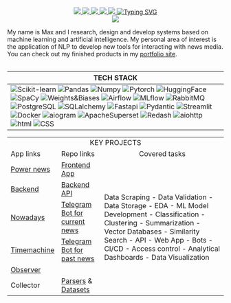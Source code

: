 <p align="center">

<br/>

<a href="https://data-silence.com">
    <img src="https://custom-icon-badges.demolab.com/badge/Portfolio-black?style=flat-square&logo=home&logoSource=feather">
</a>
<a href="https://www.overleaf.com/read/zddtmmwfnhtg#48c36e">
    <img src="https://custom-icon-badges.demolab.com/badge/CV-black?style=flat-square&logo=user&logoSource=feather">
</a>  
<a href="https://huggingface.co/data-silence">
    <img src="https://img.shields.io/badge/%F0%9F%A4%97 Hugging Face-black">
</a>
<a href="https://t.me/data_silence">
    <img src="https://img.shields.io/badge/-Telegram-black?style=flat-square&logo=Telegram&logoColor=white">
</a>
<a href="mailto:job@data-silence.com">
    <img src="https://custom-icon-badges.demolab.com/badge/Email-black.svg?logo=mail&logoSource=feather">

</a>
<a href="https://github.com/data-silence">
    <img src="https://readme-typing-svg.demolab.com?font=Georgia&size=14&color=FFFFFFFF&center=true&duration=2000&pause=100&multiline=true&width=500&height=50&lines=ML %7C NLP+%7C AI;Research %7C Development" alt="Typing SVG" />
</a>

<br/> 
<a href="https://github.com/data-silence">
  <img src="https://github-stats-alpha.vercel.app/api?username=data-silence&cc=000000&tc=FFFFFF&ic=fff&bc=000">
</a>

</p>


My name is Max and I research, design and develop systems based on machine learning and artificial intelligence. 
My personal area of interest is the application of NLP to develop new tools for interacting with news media.
You can check out my finished products in my [portfolio site](https://data-silence.com/).  
                            
<table>

| <b align="left">TECH STACK</b>                                                                                                                                                                                                                                                                                                                                                                                                                                                                                                                                                                                                                                                                                                                                                                                                                                                                                                                                                                                                                                                                                                                                                                                                                                                                                                                                                                                                                                                                                                                                                                                                                                                                                                                                                                                                                                                                                                                                                                                                                                                                                                                                                                                                                                                                                                                                                                               |
|--------------------------------------------------------------------------------------------------------------------------------------------------------------------------------------------------------------------------------------------------------------------------------------------------------------------------------------------------------------------------------------------------------------------------------------------------------------------------------------------------------------------------------------------------------------------------------------------------------------------------------------------------------------------------------------------------------------------------------------------------------------------------------------------------------------------------------------------------------------------------------------------------------------------------------------------------------------------------------------------------------------------------------------------------------------------------------------------------------------------------------------------------------------------------------------------------------------------------------------------------------------------------------------------------------------------------------------------------------------------------------------------------------------------------------------------------------------------------------------------------------------------------------------------------------------------------------------------------------------------------------------------------------------------------------------------------------------------------------------------------------------------------------------------------------------------------------------------------------------------------------------------------------------------------------------------------------------------------------------------------------------------------------------------------------------------------------------------------------------------------------------------------------------------------------------------------------------------------------------------------------------------------------------------------------------------------------------------------------------------------------------------------------------|
| ![Scikit-learn](https://img.shields.io/badge/Scikit--learn-black?style=flat-square&logo=Scikit-learn) ![Pandas](https://img.shields.io/badge/Pandas-black?style=flat-square&logo=Pandas) ![Numpy](https://img.shields.io/badge/Numpy-black?style=flat-square&logo=Numpy) ![Pytorch](https://img.shields.io/badge/Pytorch-black?style=flat-square&logo=Pytorch) ![HuggingFace](https://img.shields.io/badge/HuggingFace-black?style=flat-square&logo=HuggingFace) ![SpaCy](https://img.shields.io/badge/SpaCy-black?style=flat-square&logo=SpaCy) ![Weights&Biases](https://img.shields.io/badge/Weights&Biases-black?style=flat-square&logo=weightsandbiases) ![Airflow](https://img.shields.io/badge/Airflow-black?style=flat-square&logo=Apache-Airflow) ![MLflow](https://img.shields.io/badge/MLflow-black?style=flat-square&logo=MLflow) ![RabbitMQ](https://img.shields.io/badge/RabbitMQ-black?style=flat-square&logo=RabbitMQ) ![PostgreSQL](https://img.shields.io/badge/PostgreSQL-black?style=flat-square&logo=PostgreSQL) ![SQLalchemy](https://img.shields.io/badge/SQLalchemy-black?style=flat-square&logo=sqlalchemy) ![Fastapi](https://img.shields.io/badge/Fastapi-black?style=flat-square&logo=fastapi) ![Pydantic](https://img.shields.io/badge/Pydantic-black?style=flat-square&logo=Pydantic) ![Streamlit](https://img.shields.io/badge/Streamlit-black?style=flat-square&logo=Streamlit) ![Docker](https://img.shields.io/badge/Docker-black?style=flat-square&logo=Docker) ![aiogram](https://img.shields.io/badge/Aiogram-black?style=flat-square&logo=aiogram) ![ApacheSuperset](https://img.shields.io/badge/Apache_Superset-black?style=flat-square&logo=Apache-Superset) ![Redash](https://img.shields.io/badge/Redash-black?style=flat-square&logo=Redash) ![aiohttp](https://img.shields.io/badge/aiohttp-black?style=flat-square&logo=aiohttp) ![html](https://img.shields.io/badge/HTML-e34c26?logoColor=white&color=black&style=flat&logo=html5&logoColor=black) ![CSS](https://img.shields.io/badge/CSS-563d7c?logoColor=white&color=black&style=flat&logo=css3&logoColor=black) |

</table> 

<table> 
<tr>
    <td colspan="3" align="center">KEY PROJECTS</td>

</tr>
<tr>
    <td>App links</td>
    <td>Repo links</td>
    <td align="center">Covered tasks</td>
</tr>
<tr>
    <td><a href="http://news.anti-smi.com">Power news</a></td>
    <td><a href="https://github.com/data-silence/antiSMI-app">Frontend App</a></td>
    <td rowspan="6">Data Scraping - Data Validation - Data Storage - EDA - ML Model Development - Classification - Clustering - Summarization -  Vector Databases -  Similarity Search -  API - Web App - Bots -  CI/CD - Access control -  Analytical Dashboards  - Data Visualization</td>
</tr>
<tr>
    <td><a href="http://api.anti-smi.com">Backend</a></td>
    <td><a href="https://github.com/data-silence/antiSMI-backend">Backend API</a></td>
</tr>
<tr>
    <td><a href="https://t.me/antiSMI_bot">Nowadays</a></td>
    <td><a href="https://github.com/data-silence/antiSMI-Bot">Telegram Bot for current news</a></td>
</tr>
<tr>
    <td><a href="https://t.me/time_mashine_bot">Timemachine</a></td>
    <td><a href="https://github.com/data-silence/timemachine">Telegram Bot for past news</a></td>
</tr>
<tr>
    <td><a href="http://observer.anti-smi.com/">Observer</a></td>
    <td></td>
</tr>
<tr>
    <td>Collector</td>
    <td><a href="https://github.com/data-silence/antiSMI-Collector">Parsers</a> & <a href="https://github.com/data-silence/Media-Datasets-Parsers">Datasets</a></td>
</tr>


</table>
